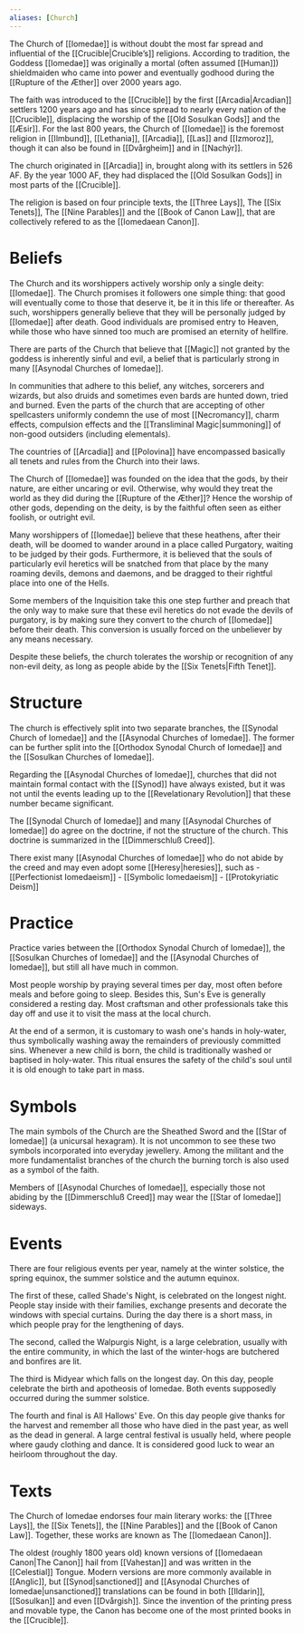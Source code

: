 ```yaml
---
aliases: [Church]
---
```

The Church of [[Iomedae]] is without doubt the most far spread and influential of the [[Crucible|Crucible’s]] religions. According to tradition, the Goddess [[Iomedae]] was originally a mortal (often assumed [[Human]]) shieldmaiden who came into power and eventually godhood during the [[Rupture of the Æther]] over 2000 years ago. 

The faith was introduced to the [[Crucible]] by the first [[Arcadia|Arcadian]] settlers 1200 years ago and has since spread to nearly every nation of the [[Crucible]], displacing the worship of the [[Old Sosulkan Gods]] and the [[Æsir]]. For the last 800 years, the Church of [[Iomedae]] is the foremost religion in [[Ilmbund]], [[Lethania]], [[Arcadia]], [[Las]] and [[Izmoroz]], though it can also be found in [[Dvårgheim]] and in [[Nachýr]].

The church originated in [[Arcadia]] in, brought along with its settlers in 526 AF. By the year 1000 AF, they had displaced the [[Old Sosulkan Gods]] in most parts of the [[Crucible]].

The religion is based on four principle texts, the [[Three Lays]], The [[Six Tenets]], The [[Nine Parables]] and the [[Book of Canon Law]], that are collectively refered to as the [[Iomedaean Canon]].

# Beliefs
The Church and its worshippers actively worship only a single deity: [[Iomedae]]. The Church promises it followers one simple thing: that good will eventually come to those that deserve it, be it in this life or thereafter. As such, worshippers generally believe that they will be personally judged by [[Iomedae]] after death. Good individuals are promised entry to Heaven, while those who have sinned too much are promised an eternity of hellfire.

There are parts of the Church that believe that [[Magic]] not granted by the goddess is inherently sinful and evil, a belief that is particularly strong in many [[Asynodal Churches of Iomedae]].

In communities that adhere to this belief, any witches, sorcerers and wizards, but also druids and sometimes even bards are hunted down, tried and burned. Even the parts of the church that are accepting of other spellcasters uniformly condemn the use of most [[Necromancy]], charm effects, compulsion effects and the [[Transliminal Magic|summoning]] of non-good outsiders (including elementals). 

The countries of [[Arcadia]] and [[Polovina]] have encompassed basically all tenets and rules from the Church into their laws.

The Church of [[Iomedae]] was founded on the idea that the gods, by their nature, are either uncaring or evil. Otherwise, why would they treat the world as they did during the [[Rupture of the Æther]]? Hence the worship of other gods, depending on the deity, is by the faithful often seen as either foolish, or outright evil.  

Many worshippers of [[Iomedae]] believe that these heathens, after their death, will be doomed to wander around in a place called Purgatory, waiting to be judged by their gods. Furthermore, it is believed that the souls of particularly evil heretics will be snatched from that place by the many roaming devils, demons and daemons, and be dragged to their rightful place into one of the Hells.   

Some members of the Inquisition take this one step further and preach that the only way to make sure that these evil heretics do not evade the devils of purgatory, is by making sure they convert to the church of [[Iomedae]] before their death. This conversion is usually forced on the unbeliever by any means necessary.  

Despite these beliefs, the church tolerates the worship or recognition of any non-evil deity, as long as people abide by the [[Six Tenets|Fifth Tenet]].

# Structure
The church is effectively split into two separate branches, the [[Synodal Church of Iomedae]] and the [[Asynodal Churches of Iomedae]]. The former can be further split into the [[Orthodox Synodal Church of Iomedae]] and the [[Sosulkan Churches of Iomedae]].

Regarding the [[Asynodal Churches of Iomedae]], churches that did not maintain formal contact with the [[Synod]] have always existed, but it was not until the events leading up to the [[Revelationary Revolution]] that these number became significant.

The [[Synodal Church of Iomedae]] and many [[Asynodal Churches of Iomedae]] do agree on the doctrine, if not the structure of the church. This doctrine is summarized in the [[Dimmerschluß Creed]].

There exist many [[Asynodal Churches of Iomedae]] who do not abide by the creed and may even adopt some [[Heresy|heresies]], such as 
	- [[Perfectionist Iomedaeism]]
	- [[Symbolic Iomedaeism]]
	- [[Protokyriatic Deism]]

# Practice
Practice varies between the [[Orthodox Synodal Church of Iomedae]], the [[Sosulkan Churches of Iomedae]] and the [[Asynodal Churches of Iomedae]], but still all have much in common.

Most people worship by praying several times per day, most often before meals and before going to sleep. Besides this, Sun's Eve is generally considered a resting day. Most craftsman and other professionals take this day off and use it to visit the mass at the local church.  

At the end of a sermon, it is customary to wash one's hands in holy-water, thus symbolically washing away the remainders of previously committed sins. Whenever a new child is born, the child is traditionally washed or baptised in holy-water. This ritual ensures the safety of the child's soul until it is old enough to take part in mass.

# Symbols
The main symbols of the Church are the Sheathed Sword and the [[Star of Iomedae]] (a unicursal hexagram). It is not uncommon to see these two symbols incorporated into everyday jewellery. Among the militant and the more fundamentalist branches of the church the burning torch is also used as a symbol of the faith.

Members of [[Asynodal Churches of Iomedae]], especially those not abiding by the [[Dimmerschluß Creed]] may wear the [[Star of Iomedae]] sideways.

# Events
There are four religious events per year, namely at the winter solstice, the spring equinox, the summer solstice and the autumn equinox.  

The first of these, called Shade's Night, is celebrated on the longest night. People stay inside with their families, exchange presents and decorate the windows with special curtains. During the day there is a short mass, in which people pray for the lengthening of days.

The second, called the Walpurgis Night, is a large celebration, usually with the entire community, in which the last of the winter-hogs are butchered and bonfires are lit.

The third is Midyear which falls on the longest day. On this day, people celebrate the birth and apotheosis of Iomedae. Both events supposedly occurred during the summer solstice.

The fourth and final is All Hallows' Eve. On this day people give thanks for the harvest and remember all those who have died in the past year, as well as the dead in general. A large central festival is usually held, where people where gaudy clothing and dance. It is considered good luck to wear an heirloom throughout the day.

# Texts
The Church of Iomedae endorses four main literary works: the [[Three Lays]], the [[Six Tenets]], the [[Nine Parables]] and the [[Book of Canon Law]]. Together, these works are known as The [[Iomedaean Canon]]. 

The oldest (roughly 1800 years old) known versions of [[Iomedaean Canon|The Canon]] hail from [[Vahestan]] and was written in the [[Celestial]] Tongue. Modern versions are more commonly available in [[Anglic]], but [[Synod|sanctioned]] and [[Asynodal Churches of Iomedae|unsanctioned]] translations can be found in both [[Ildarin]], [[Sosulkan]] and even [[Dvårgish]]. Since the invention of the printing press and movable type, the Canon has become one of the most printed books in the [[Crucible]].